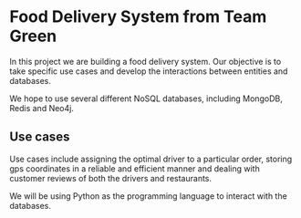 # Food Delivery System from Team Green

In this project we are building a food delivery system. Our objective is to take specific use cases and develop the interactions between entities and databases.

We hope to use several different NoSQL databases, including MongoDB, Redis and Neo4j.

## Use cases
Use cases include assigning the optimal driver to a particular order, storing gps coordinates in a reliable and efficient manner and dealing with customer reviews of both the drivers and restaurants.

We will be using Python as the programming language to interact with the databases.